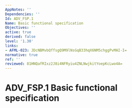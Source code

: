 ```yaml
---
AppNotes: ''
Dependencies: ''
Id: ADV_FSP.1
Name: Basic functional specification
Objectives: ''
active: true
derived: false
level: '1.30'
links:
- AFML-023: JDcNBMvbQffsgQ9M9lNsGqB33hqX6NM5chggPvMAI-I=
normative: true
ref: ''
reviewed: 81HNQafRIxz2J8i4NFRyiu4ZNLNwjkitYoepKcLwo4A=
---
```


# ADV_FSP.1 Basic functional specification